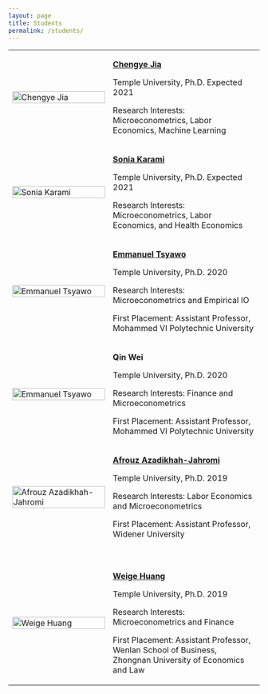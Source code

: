 ```yaml
---
layout: page
title: Students
permalink: /students/
---
```



<table style="width:100%">
  <tr>   
    <td width="40%"><img src="", alt="Chengye Jia" width="100%" > </td>
    <td><p><b><a href="https://chengye-jia.github.io/">Chengye Jia</a></b></p><p>Temple University, Ph.D. Expected 2021</p><p>Research Interests:  Microeconometrics, Labor Economics, Machine Learning</p> </td>
  </tr>
  <tr>   
    <td width="40%"><img src="", alt="Sonia Karami" width="100%" > </td>
    <td><p><b><a href="https://sites.temple.edu/sonia/">Sonia Karami</a></b></p><p>Temple University, Ph.D. Expected 2021</p><p>Research Interests:  Microeconometrics, Labor Economics, and Health Economics</p></td>
  </tr>
  <tr>   
    <td width="40%"><img src="", alt="Emmanuel Tsyawo" width="100%" > </td>
    <td><p><b><a href="https://estsyawo.github.io/">Emmanuel Tsyawo</a></b></p><p>Temple University, Ph.D. 2020</p><p>Research Interests:  Microeconometrics and Empirical IO</p><p>First Placement: Assistant Professor, Mohammed VI Polytechnic University</p> </td>
  </tr>
  <tr>   
    <td width="40%"><img src="", alt="Emmanuel Tsyawo" width="100%" > </td>
    <td><p><b>Qin Wei</b></p><p>Temple University, Ph.D. 2020</p><p>Research Interests:  Finance and Microeconometrics</p><p>First Placement: Assistant Professor, Mohammed VI Polytechnic University</p> </td>
  </tr>
  <tr>   
    <td width="40%"><img src="https://bcallaway11.github.io/files/Afrouz.JPG" alt="Afrouz Azadikhah-Jahromi" width="100%" > </td>
    <td><p><b><a href="https://www.widener.edu/about/faculty-directory/afrouz-azadikhah-jahromi">Afrouz Azadikhah-Jahromi</a></b></p><p>Temple University, Ph.D. 2019</p><p>Research Interests:  Labor Economics and Microeconometrics</p><p>First Placement: Assistant Professor, Widener University</p> </td>
  </tr>
  <tr><td>&nbsp;</td><td>&nbsp;</td></tr>
  <tr>   
    <td width="40%"><img src="https://bcallaway11.github.io/files/weige-photo.jpg" alt="Weige Huang" width="100%" > </td>
    <td><p><b><a href="https://huang.netlify.com">Weige Huang</a></b></p><p>Temple University, Ph.D. 2019</p><p>Research Interests:  Microeconometrics and Finance</p><p>First Placement:  Assistant Professor, Wenlan School of Business, Zhongnan University of Economics and Law</p> </td>
  </tr>
</table>

